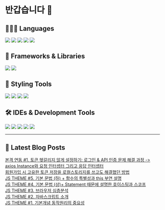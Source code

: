 # 반갑습니다 👋

## 🧑🏻‍💻 Languages

<p>
  <img src="https://img.shields.io/badge/HTML5-E34F26?style=flat-square&logo=html5&logoColor=white"/>
    <img src="https://img.shields.io/badge/TypeScript-3178C6?style=flat-square&logo=TypeScript&logoColor=white"/> 
  <img src="https://img.shields.io/badge/JavaScript-F7DF1E?style=flat-square&logo=JavaScript&logoColor=white"/> 
  <img src="https://img.shields.io/badge/Java-5382A1?style=flat-square&logo=openjdk&logoColor=white"/>
  <img src="https://img.shields.io/badge/Python-3776AB?style=flat-square&logo=python&logoColor=white"/> <!-- Python 추가 -->
</p>

## 📘 Frameworks & Libraries

<p>
  <img src="https://img.shields.io/badge/React-61DAFB?style=flat-square&logo=React&logoColor=black"/>
  <img src="https://img.shields.io/badge/Vue.js-4FC08D?style=flat-square&logo=Vue.js&logoColor=white"/>
</p>

## 🪮 Styling Tools

<p>
  <img src="https://img.shields.io/badge/CSS3-1572B6?style=flat-square&logo=css3&logoColor=white"/> <!-- CSS 추가 -->
  <img src="https://img.shields.io/badge/Tailwind CSS-06B6D4?style=flat-square&logo=Tailwind CSS&logoColor=white"/>
  <img src="https://img.shields.io/badge/Sass-CC6699?style=flat-square&logo=Sass&logoColor=white"/>
  <img src="https://img.shields.io/badge/Styled Components-DB7093?style=flat-square&logo=styled-components&logoColor=white"/>
</p>

## 🛠️ IDEs & Development Tools

<p>
  <img src="https://img.shields.io/badge/Git-F05032?style=flat-square&logo=git&logoColor=white"/>
  <img src="https://img.shields.io/badge/GitHub-181717?style=flat-square&logo=GitHub&logoColor=white"/>
    <img src="https://img.shields.io/badge/Figma-F24E1E?style=flat-square&logo=figma&logoColor=white"/>
  <img src="https://img.shields.io/badge/Visual Studio Code-007ACC?style=flat-square&logo=Visual Studio Code&logoColor=white"/>
  <img src="https://img.shields.io/badge/RStudio-75AADB?style=flat-square&logo=RStudio&logoColor=white"/>
</p>

---


## 📕 Latest Blog Posts

<a href=https://wonbin109.tistory.com/98>본격 연동 #1. 토큰 헷갈리지 않게 설정하기: 로그인 &amp; API 인증 문제 해결 과정 -&gt; axios Instance와 요청 인터셉터 그리고 응답 인터셉터</a></br><a href=https://wonbin109.tistory.com/97>회원가입 시 고유한 토큰 저장을 로컬스토리지를 쓰고도 해결했던 방법</a></br><a href=https://wonbin109.tistory.com/96>JS THEME #5. 기본 문법 (하) + 함수의 특별성과 this 부연 설명</a></br><a href=https://wonbin109.tistory.com/95>JS THEME #4. 기본 문법 (상)+ Statement 때문에 설명한 호이스팅과 스코프</a></br><a href=https://wonbin109.tistory.com/94>JS THEME #3. 브라우저 심층분석</a></br><a href=https://wonbin109.tistory.com/93>JS THEME #2. 자바스크립트 소개</a></br><a href=https://wonbin109.tistory.com/92>JS THEME #1. 기본개념 동작원리의 중요성</a></br>